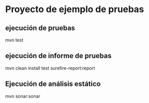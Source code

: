 # Proyecto de ejemplo de pruebas

## ejecución de pruebas
mvn test
## ejecución de informe de pruebas
mvn clean install test surefire-report:report
## Ejecución de análisis estático
mvn sonar:sonar
